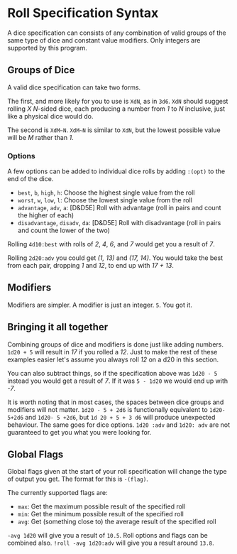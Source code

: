 # Roll Specification Syntax
A dice specification can consists of any combination of valid groups of the same type of dice and constant value modifiers. Only integers are supported by this program.

## Groups of Dice
A valid dice specification can take two forms.

The first, and more likely for you to use is `XdN`, as in `3d6`. `XdN` should suggest rolling *X* *N*-sided dice, each producing a number from *1* to *N* inclusive, just like a physical dice would do.

The second is `XdM~N`. `XdM~N` is similar to `XdN`, but the lowest possible value will be *M* rather than *1*.

### Options
A few options can be added to individual dice rolls by adding `:(opt)` to the end of the dice.

- `best`, `b`, `high`, `h`: Choose the highest single value from the roll
- `worst`, `w`, `low`, `l`: Choose the lowest single value from the roll
- `advantage`, `adv`, `a`: \[D&D5E\] Roll with advantage (roll in pairs and count the higher of each)
- `disadvantage`, `disadv`, `da`: \[D&D5E\] Roll with disadvantage (roll in pairs and count the lower of the two)

Rolling `4d10:best` with rolls of *2*, *4*, *6*, and *7* would get you a result of *7*.

Rolling `2d20:adv` you could get *(1, 13)* and *(17, 14)*. You would take the best from each pair, dropping *1* and *12*, to end up with *17 + 13*.

## Modifiers
Modifiers are simpler. A modifier is just an integer. `5`. You got it.

## Bringing it all together
Combining groups of dice and modifiers is done just like adding numbers. `1d20 + 5` will result in *17* if you rolled a *12*. Just to make the rest of these examples easier let's assume you always roll *12* on a d20 in this section.

You can also subtract things, so if the specification above was `1d20 - 5` instead you would get a result of *7*. If it was `5 - 1d20` we would end up with *-7*.

It is worth noting that in most cases, the spaces between dice groups and modifiers will not matter. `1d20 - 5 + 2d6` is functionally equivalent to `1d20-5+2d6` and `1d20- 5 +2d6`, but `1d 20 + 5 + 3 d6` will produce unexpected behaviour. The same goes for dice options. `1d20 :adv` and `1d20: adv` are not guaranteed to get you what you were looking for.

## Global Flags
Global flags given at the start of your roll specification will change the type of output you get. The format for this is `-(flag)`.

The currently supported flags are:
- `max`: Get the maximum possible result of the specified roll
- `min`: Get the minimum possible result of the specified roll
- `avg`: Get (something close to) the average result of the specified roll

`-avg 1d20` will give you a result of `10.5`. Roll options and flags can be combined also. `!roll -avg 1d20:adv` will give you a result around `13.8`.
